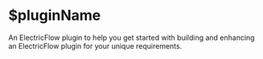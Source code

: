 $pluginName
=============

An ElectricFlow plugin to help you get started with building and enhancing an ElectricFlow plugin for your unique requirements.
